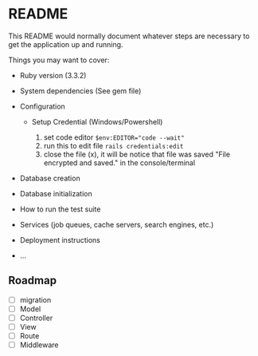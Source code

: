 # README

This README would normally document whatever steps are necessary to get the
application up and running.

Things you may want to cover:

- Ruby version (3.3.2)

- System dependencies (See gem file)

- Configuration

  - Setup Credential (Windows/Powershell)

    1.  set code editor `$env:EDITOR="code --wait"`
    2.  run this to edit file `rails credentials:edit`
    3.  close the file (x), it will be notice that file was saved "File encrypted and saved." in the console/terminal

- Database creation
  <!-- mk: c4c4a47a9fc896f62a3040c00c78b24e -->
  <!--  -->
- Database initialization

- How to run the test suite

- Services (job queues, cache servers, search engines, etc.)

- Deployment instructions

- ...

## Roadmap

- [ ] migration
- [ ] Model
- [ ] Controller
- [ ] View
- [ ] Route
- [ ] Middleware
